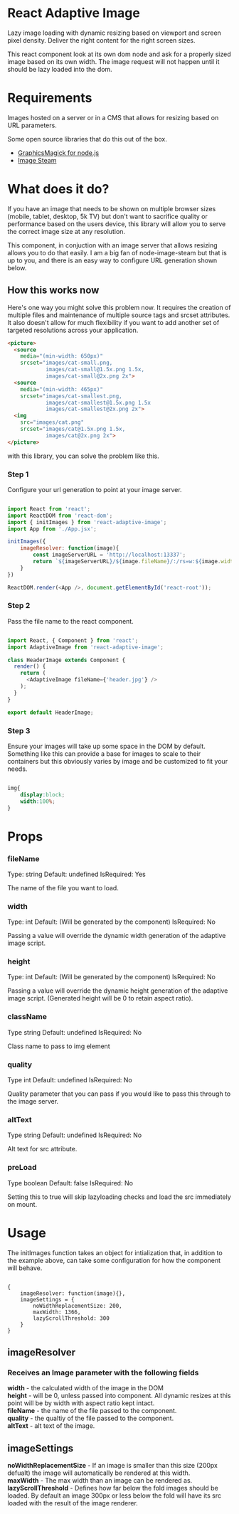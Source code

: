 # React Adaptive Image

Lazy image loading with dynamic resizing based on viewport and screen pixel density. Deliver the right content for the right screen sizes.

This react component look at its own dom node and ask for a properly sized image based on its own width. The image request will not happen until it should be lazy loaded into the dom.

# Requirements

Images hosted on a server or in a CMS that allows for resizing based on URL parameters. 
  
Some open source libraries that do this out of the box.
  
 - [GraphicsMagick for node.js](http://aheckmann.github.io/gm/]http://aheckmann.github.io/gm/)
 - [Image Steam](https://github.com/asilvas/node-image-steam)

# What does it do?

If you have an image that needs to be shown on multiple browser sizes (mobile, tablet, desktop, 5k TV) but don't want to sacrifice quality or performance based on the users device, this library will allow you to serve the correct image size at any resolution.

This component, in conjuction with an image server that allows resizing allows you to do that easily. I am a big fan of node-image-steam but that is up to you, and there is an easy way to configure URL generation shown below.

## How this works now

Here's one way you might solve this problem now. It requires the creation of multiple files and maintenance of multiple source tags and srcset attributes. It also doesn't allow for much flexibility if you want to add another set of targeted resolutions across your application.

```html
<picture>
  <source 
    media="(min-width: 650px)" 
    srcset="images/cat-small.png,
            images/cat-small@1.5x.png 1.5x,  
            images/cat-small@2x.png 2x">
  <source 
    media="(min-width: 465px)" 
    srcset="images/cat-smallest.png,
            images/cat-smallest@1.5x.png 1.5x
            images/cat-smallest@2x.png 2x">
  <img 
    src="images/cat.png" 
    srcset="images/cat@1.5x.png 1.5x,
            images/cat@2x.png 2x">
</picture>
```

with this library, you can solve the problem like this.

### Step 1

Configure your url generation to point at your image server. 

```javascript

import React from 'react';
import ReactDOM from 'react-dom';
import { initImages } from 'react-adaptive-image';
import App from './App.jsx';

initImages({
    imageResolver: function(image){
        const imageServerURL = 'http://localhost:13337';
        return `${imageServerURL}/${image.fileName}/:/rs=w:${image.width}`
    }
})

ReactDOM.render(<App />, document.getElementById('react-root'));

```

### Step 2 

Pass the file name to the react component.

```javascript

import React, { Component } from 'react';
import AdaptiveImage from 'react-adaptive-image';

class HeaderImage extends Component {
  render() {
    return (
      <AdaptiveImage fileName={'header.jpg'} />
    );
  }
}

export default HeaderImage;

```

### Step 3

Ensure your images will take up some space in the DOM by default. Something like this can provide a base for images to scale to their containers but this obviously varies by image and be customized to fit your needs.

```css

img{
    display:block;
    width:100%;
}

```

# Props

### fileName

Type: string  Default: undefined  IsRequired: Yes

The name of the file you want to load.

### width

Type: int  Default: (Will be generated by the component)  IsRequired: No

Passing a value will override the dynamic width generation of the adaptive image script.

### height

Type: int  Default: (Will be generated by the component)  IsRequired: No

Passing a value will override the dynamic height generation of the adaptive image script. (Generated height will be 0 to retain aspect ratio).

### className

Type string  Default: undefined  IsRequired: No

Class name to pass to img element

### quality

Type int  Default: undefined  IsRequired: No

Quality parameter that you can pass if you would like to pass this through to the image server.

### altText

Type string  Default: undefined  IsRequired: No

Alt text for src attribute.

### preLoad

Type boolean  Default: false  IsRequired: No

Setting this to true will skip lazyloading checks and load the src immediately on mount.


# Usage

The initImages function takes an object for intialization that, in addition to the example above, can take some configuration for how the component will behave.

```

{
    imageResolver: function(image){},
    imageSettings = {
        noWidthReplacementSize: 200,
        maxWidth: 1366,
        lazyScrollThreshold: 300
    }
}

```
## imageResolver

### Receives an Image parameter with the following fields

**width** - the calculated width of the image in the DOM  
**height** - will be 0, unless passed into component. All dynamic resizes at this point will be by width with aspect ratio kept intact.   
**fileName** - the name of the file passed to the component.  
**quality** - the qualtiy of the file passed to the component.  
**altText** - alt text of the image.  

## imageSettings

**noWidthReplacementSize** - If an image is smaller than this size (200px defualt) the image will automatically be rendered at this width.  
**maxWidth** - The max width than an image can be rendered as.  
**lazyScrollThreshold** - Defines how far below the fold images should be loaded. By default an image 300px or less below the fold will have its src loaded with the result of the image renderer.  




